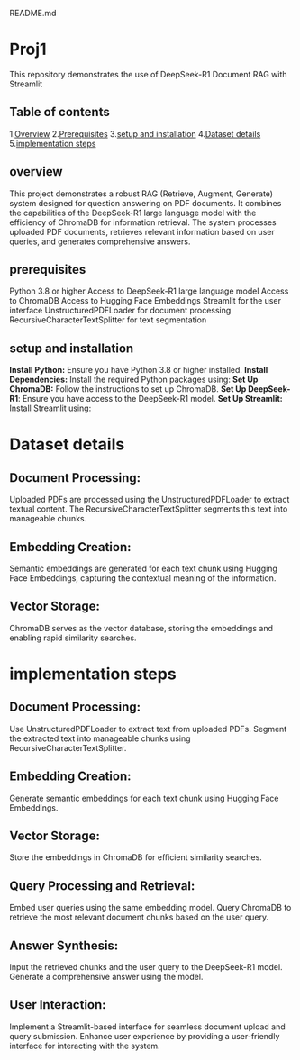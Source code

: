 README.md

# Proj1
This repository demonstrates the use of DeepSeek-R1 Document RAG with Streamlit

## Table of contents
1.[Overview](#overview)
2.[Prerequisites](#prerequisite)
3.[setup and installation](#setup_and_installation)
4.[Dataset details](#dataset_details)
5.[implementation steps](#implementation_steps)

## overview
This project demonstrates a robust RAG (Retrieve, Augment, Generate) system designed for question answering on PDF documents. It combines the capabilities of the DeepSeek-R1 large language model with the efficiency of ChromaDB for information retrieval. The system processes uploaded PDF documents, retrieves relevant information based on user queries, and generates comprehensive answers.

## prerequisites
Python 3.8 or higher
Access to DeepSeek-R1 large language model
Access to ChromaDB
Access to Hugging Face Embeddings
Streamlit for the user interface
UnstructuredPDFLoader for document processing
RecursiveCharacterTextSplitter for text segmentation

## setup and installation
**Install Python:** Ensure you have Python 3.8 or higher installed.
**Install Dependencies:** Install the required Python packages using:
**Set Up ChromaDB:** Follow the instructions to set up ChromaDB.
**Set Up DeepSeek-R1**: Ensure you have access to the DeepSeek-R1 model.
**Set Up Streamlit:** Install Streamlit using:

# Dataset details
## Document Processing:
Uploaded PDFs are processed using the UnstructuredPDFLoader to extract textual content. The RecursiveCharacterTextSplitter segments this text into manageable chunks.
## Embedding Creation: 
Semantic embeddings are generated for each text chunk using Hugging Face Embeddings, capturing the contextual meaning of the information.
## Vector Storage: 
ChromaDB serves as the vector database, storing the embeddings and enabling rapid similarity searches.

# implementation steps
## Document Processing:
Use UnstructuredPDFLoader to extract text from uploaded PDFs.
Segment the extracted text into manageable chunks using RecursiveCharacterTextSplitter.
## Embedding Creation:
Generate semantic embeddings for each text chunk using Hugging Face Embeddings.
## Vector Storage:
Store the embeddings in ChromaDB for efficient similarity searches.
## Query Processing and Retrieval:
Embed user queries using the same embedding model.
Query ChromaDB to retrieve the most relevant document chunks based on the user query.
## Answer Synthesis:
Input the retrieved chunks and the user query to the DeepSeek-R1 model.
Generate a comprehensive answer using the model.
## User Interaction:
Implement a Streamlit-based interface for seamless document upload and query submission.
Enhance user experience by providing a user-friendly interface for interacting with the system.

